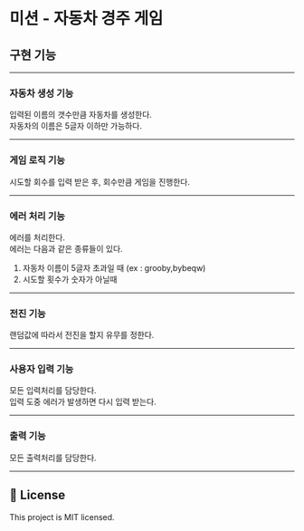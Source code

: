 # 미션 - 자동차 경주 게임

## 구현 기능

---
### 자동차 생성 기능 
입력된 이름의 갯수만큼 자동차를 생성한다.
<br>
자동차의 이름은 5글자 이하만 가능하다.

---
### 게임 로직 기능
시도할 회수를 입력 받은 후, 회수만큼 게임을 진행한다.

---
### 에러 처리 기능 
에러를 처리한다.
<br>
에러는 다음과 같은 종류들이 있다.
<br>
1. 자동차 이름이 5글자 초과일 때 (ex : grooby,bybeqw)
2. 시도할 횟수가 숫자가 아닐때

---
### 전진 기능 
랜덤값에 따라서 전진을 할지 유무를 정한다.

---
### 사용자 입력 기능
모든 입력처리를 담당한다.
<br>
입력 도중 에러가 발생하면 다시 입력 받는다.

---
### 출력 기능
모든 출력처리를 담당한다.

---
## 📝 License

This project is MIT licensed.
